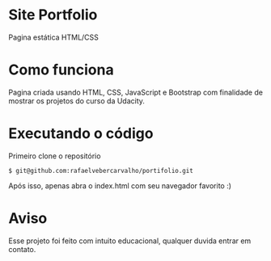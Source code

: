 # Site Portfolio

Pagina estática HTML/CSS

# Como funciona

Pagina criada usando HTML, CSS, JavaScript e Bootstrap com finalidade de mostrar os projetos do curso da Udacity.

# Executando o código

Primeiro clone o repositório

    $ git@github.com:rafaelvebercarvalho/portifolio.git

Após isso, apenas abra o index.html com seu navegador favorito :)

# Aviso

Esse projeto foi feito com intuito educacional, qualquer duvida entrar em contato.

